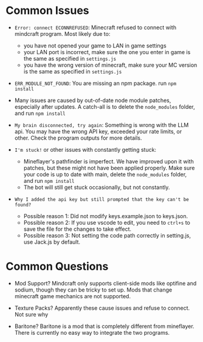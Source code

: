 # Common Issues
- `Error: connect ECONNREFUSED`: Minecraft refused to connect with mindcraft program. Most likely due to:
  - you have not opened your game to LAN in game settings
  - your LAN port is incorrect, make sure the one you enter in game is the same as specified in `settings.js`
  - you have the wrong version of minecraft, make sure your MC version is the same as specified in `settings.js`
  
- `ERR_MODULE_NOT_FOUND`: You are missing an npm package. run `npm install`

- Many issues are caused by out-of-date node module patches, especially after updates. A catch-all is to delete the `node_modules` folder, and run `npm install`

- `My brain disconnected, try again`: Something is wrong with the LLM api. You may have the wrong API key, exceeded your rate limits, or other. Check the program outputs for more details.
  
- `I'm stuck!` or other issues with constantly getting stuck:
  - Mineflayer's pathfinder is imperfect. We have improved upon it with patches, but these might not have been applied properly. Make sure your code is up to date with main, delete the `node_modules` folder, and run `npm install`
  - The bot will still get stuck occasionally, but not constantly.
    
- `Why I added the api key but still prompted that the key can't be found?`
  - Possible reason 1: Did not modify keys.example.json to keys.json.
  - Possible reason 2: If you use vscode to edit, you need to `ctrl+s` to save the file for the changes to take effect.
  - Possible reason 3: Not setting the code path correctly in setting.js, use Jack.js by default. 

# Common Questions
- Mod Support? Mindcraft only supports client-side mods like optifine and sodium, though they can be tricky to set up. Mods that change minecraft game mechanics are not supported.
  
- Texture Packs? Apparently these cause issues and refuse to connect. Not sure why
  
- Baritone? Baritone is a mod that is completely different from mineflayer. There is currently no easy way to integrate the two programs.
